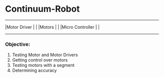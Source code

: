 # Continuum-Robot

___
|Motor Driver | |
|Motors | |
|Micro Controller | |
___

### Objective:
1. Testing Motor and Motor Drivers
2. Getting control over motors
3. Testing motors with a segment
4. Determining accuracy
